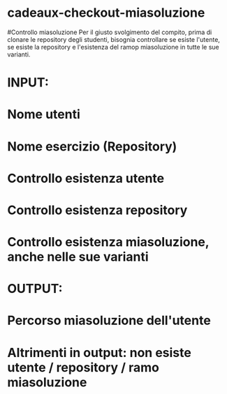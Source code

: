 # cadeaux-checkout-miasoluzione

#Controllo miasoluzione
 Per il giusto svolgimento del compito, prima di clonare le repository degli studenti, bisognia controllare se esiste l'utente, se esiste la repository e l'esistenza del ramop miasoluzione in tutte le sue varianti.  
# INPUT: 
# Nome utenti
# Nome esercizio (Repository)

# Controllo esistenza utente   
# Controllo esistenza repository
# Controllo esistenza miasoluzione, anche nelle sue varianti

# OUTPUT: 
# Percorso miasoluzione dell'utente
# Altrimenti in output: non esiste utente / repository / ramo miasoluzione
 